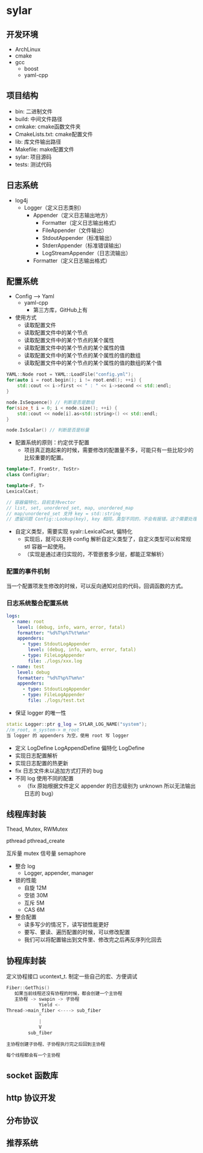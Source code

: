 # sylar

## 开发环境

* ArchLinux
* cmake
* gcc
    * boost
    * yaml-cpp

## 项目结构

* bin: 二进制文件
* build: 中间文件路径
* cmkake: cmake函数文件夹
* CmakeLists.txt: cmake配置文件
* lib: 库文件输出路径
* Makefile: make配置文件
* sylar: 项目源码
* tests: 测试代码

## 日志系统

- log4j
    - Logger（定义日志类别）
        - Appender（定义日志输出地方）
            - Formatter（定义日志输出格式）
            - FileAppender（文件输出）
            - StdoutAppender（标准输出）
            - StderrAppender（标准错误输出）
            - LogStreamAppender（日志流输出）
        - Formatter（定义日志输出格式）

## 配置系统

* Config --> Yaml
    * yaml-cpp
        * 第三方库，GitHub上有
* 使用方式
    * 读取配置文件
    * 读取配置文件中的某个节点
    * 读取配置文件中的某个节点的某个属性
    * 读取配置文件中的某个节点的某个属性的值
    * 读取配置文件中的某个节点的某个属性的值的数组
    * 读取配置文件中的某个节点的某个属性的值的数组的某个值

```c++
YAML::Node root = YAML::LoadFile("config.yml");
for(auto i = root.begin(); i != root.end(); ++i) {
    std::cout << i->first << " : " << i->second << std::endl;
}

node.IsSequence() // 判断是否是数组
for(size_t i = 0; i < node.size(); ++i) {
    std::cout << node[i].as<std::string>() << std::endl;
}

node.IsScalar() // 判断是否是标量
```

- 配置系统的原则：约定优于配置
    - 项目真正跑起来的时候，需要修改的配置量不多，可能只有一些比较少的比较重要的配置。

```c++
template<T, FromStr, ToStr>
class ConfigVar;

template<F, T>
LexicalCast;

// 容器偏特化，目前支持vector
// list, set, unordered_set, map, unordered_map
// map/unordered_set 支持 key = std::string
// 遗留问题 Config::Lookup(key), key 相同，类型不同的，不会有报错。这个需要处理一下。
```

- 自定义类型，需要实现 syalr::LexicalCast, 偏特化
    - 实现后，就可以支持 config 解析自定义类型了，自定义类型可以和常规 stl 容器一起使用。
    - （实现是通过递归实现的，不管嵌套多少层，都能正常解析）

### 配置的事件机制

当一个配置项发生修改的时候，可以反向通知对应的代码，回调函数的方式。

### 日志系统整合配置系统

```yaml
logs:
  - name: root
    level: (debug, info, warn, error, fatal)
    formatter: "%d%T%p%T%t%m%n"
    appenders:
      - type: StdoutLogAppender
        level: (debug, info, warn, error, fatal)
      - type: FileLogAppender
        file: ./logs/xxx.log
  - name: test
    level: debug
    formatter: "%d%T%p%T%m%n"
    appenders:
      - type: StdoutLogAppender
      - type: FileLogAppender
        file: ./logs/test.txt
```

- 保证 logger 的唯一性

```c++
static Logger::ptr g_log = SYLAR_LOG_NAME("system");
//m_root, m_system-> m_root
当 logger 的 appenders 为空，使用 root 写 logger
```

- 定义 LogDefine LogAppendDefine 偏特化 LogDefine
- 实现日志配置解析
- 实现日志配置的热更新
- fix 日志文件未以追加方式打开的 bug
- 不同 log 使用不同的配置
    - （fix 原始根据文件定义 appender 的日志级别为 unknown 所以无法输出日志的 bug）

## 线程库封装

Thead, Mutex, RWMutex

pthread pthread_create

互斥量 mutex
信号量 semaphore

- 整合 log
    - Logger, appender, manager
- 锁的性能
    - 自旋 12M
    - 空锁 30M
    - 互斥 5M
    - CAS 6M
- 整合配置
    - 读多写少的情况下，读写锁性能更好
    - 要写、要读、遍历配置的时候，可以修改配置
    - 我们可以将配置输出到文件里、修改完之后再反序列化回去

## 协程库封装

定义协程接口
ucontext_t.
制定一些自己的宏、方便调试

```c++
Fiber::GetThis()
   如果当前线程还没有协程的时候，都会创建一个主协程
   主协程 -> swapin -> 子协程
            Yield <-
Thread->main_fiber <----> sub_fiber
            ^
            |
            V
        sub_fiber
        
主协程创建子协程、子协程执行完之后回到主协程
```

```c++
每个线程都会有一个主协程
```

## socket 函数库

## http 协议开发

## 分布协议

## 推荐系统
